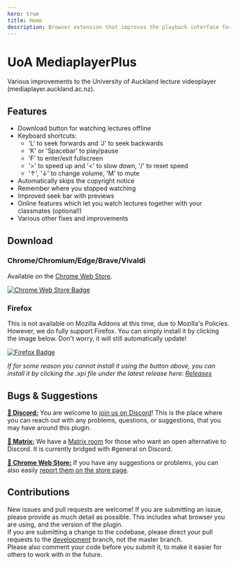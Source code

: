 ```yaml
---
hero: true
title: Home
description: Browser extension that improves the playback interface for the University of Auckland's media player.
---
```


# UoA MediaplayerPlus

Various improvements to the University of Auckland lecture videoplayer (mediaplayer.auckland.ac.nz).

## Features
- Download button for watching lectures offline
- Keyboard shortcuts:
  - 'L' to seek forwards and 'J' to seek backwards
  - 'K' or 'Spacebar' to play/pause
  - 'F' to enter/exit fullscreen
  - '>' to speed up and '<' to slow down, '/' to reset speed
  - '↑', '↓' to change volume, 'M' to mute
- Automatically skips the copyright notice
- Remember where you stopped watching
- Improved seek bar with previews
- Online features which let you watch lectures together with your classmates (optional!)
- Various other fixes and improvements

## Download

### Chrome/Chromium/Edge/Brave/Vivaldi
Available on the [Chrome Web Store](https://chrome.google.com/webstore/detail/uoa-mediaplayerplus/oohpedaigajmdamiaboobdjijopldlkd).

[![Chrome Web Store Badge](https://github.com/acoollevel/uoa-mediaplayer-plus/raw/master/assets/chrome-web-store-badge.png "Get from the Chrome Web Store")](https://chrome.google.com/webstore/detail/uoa-mediaplayerplus/oohpedaigajmdamiaboobdjijopldlkd)

### Firefox
This is not available on Mozilla Addons at this time, due to Mozilla's Policies. However, we do fully support Firefox. You can simply install it by clicking the image below. Don't worry, it will still automatically update!

[![Firefox Badge](https://github.com/acoollevel/uoa-mediaplayer-plus/raw/master/assets/firefox-badge.png "Download Firefox Addon")](https://github.com/acoollevel/uoa-mediaplayer-plus/releases/download/0.3.2/uoa_mediaplayerplus-0.3.2-fx.xpi)

_If for some reason you cannot install it using the button above, you can install it by clicking the .xpi file under the latest release here: [Releases](https://github.com/acoollevel/uoa-mediaplayer-plus/releases)_

## Bugs & Suggestions

**[💬 Discord:](https://discord.gg/sJbs6hu)** You are welcome to [join us on Discord](https://discord.gg/sJbs6hu)! This is the place where you can reach out with any problems, questions, or suggestions, that you may have around this plugin.

**[🌌 Matrix:](https://matrix.to/#/!GVrLieYtoagUolQHhN:matrix.org)** We have a [Matrix room](https://matrix.to/#/!GVrLieYtoagUolQHhN:matrix.org) for those who want an open alternative to Discord. It is currently bridged with #general on Discord.

**[🔵 Chrome Web Store:](https://chrome.google.com/webstore/detail/uoa-mediaplayerplus/oohpedaigajmdamiaboobdjijopldlkd/support)** If you have any suggestions or problems, you can also easily [report them on the store page](https://chrome.google.com/webstore/detail/uoa-mediaplayerplus/oohpedaigajmdamiaboobdjijopldlkd/support).

## Contributions

New issues and pull requests are welcome! If you are submitting an issue, please provide as much detail as possible. This includes what browser you are using, and the version of the plugin.  
If you are submitting a change to the codebase, please direct your pull requests to the [development](https://github.com/acoollevel/uoa-mediaplayer-plus/tree/development) branch, not the master branch.  
Please also comment your code before you submit it, to make it easier for others to work with in the future.
